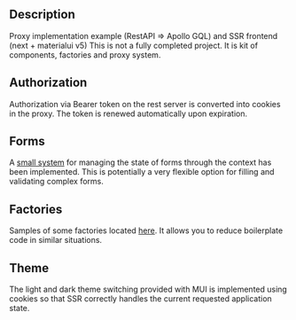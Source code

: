 ## Description

Proxy implementation example (RestAPI => Apollo GQL) and SSR frontend (next + materialui v5)
This is not a fully completed project. It is kit of components, factories and proxy system.

## Authorization

Authorization via Bearer token on the rest server is converted into cookies in the proxy.
The token is renewed automatically upon expiration.

## Forms

A [small system](./src/components/core/Form.jsx) for managing the state of forms through the context has been implemented. 
This is potentially a very flexible option for filling and validating complex forms. 

## Factories

Samples of some factories located [here](./src/components/utils/formFactories.js). It allows you to reduce boilerplate code in similar situations.

## Theme

The light and dark theme switching provided with MUI is implemented using cookies so that SSR correctly handles the current requested application state.
